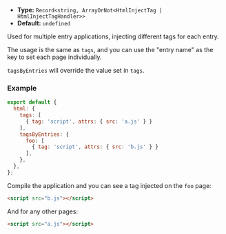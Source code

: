 - **Type:** `Record<string, ArrayOrNot<HtmlInjectTag | HtmlInjectTagHandler>>`
- **Default:** `undefined`

Used for multiple entry applications, injecting different tags for each entry.

The usage is the same as `tags`, and you can use the "entry name" as the key to set each page individually.

`tagsByEntries` will override the value set in `tags`.

### Example

```js
export default {
  html: {
    tags: [
      { tag: 'script', attrs: { src: 'a.js' } }
    ],
    tagsByEntries: {
      foo: [
        { tag: 'script', attrs: { src: 'b.js' } }
      ],
    },
  },
};
```

Compile the application and you can see a tag injected on the `foo` page:

```html
<script src="b.js"></script>
```

And for any other pages:

```html
<script src="a.js"></script>
```
